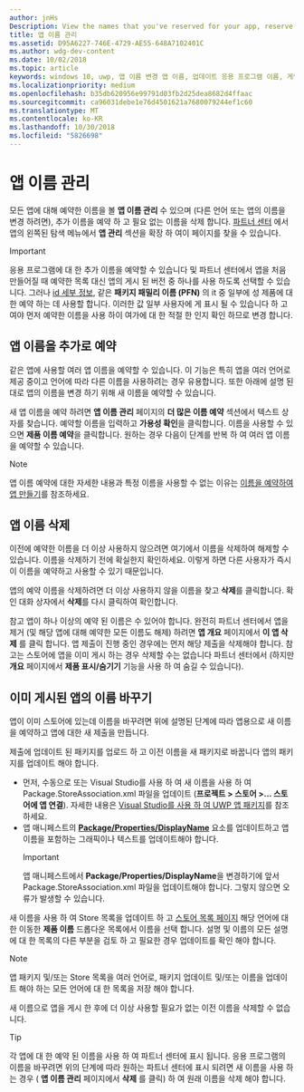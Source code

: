 ```yaml
---
author: jnHs
Description: View the names that you've reserved for your app, reserve additional names (for other languages or to change your app's name), and delete reserved names that you don't need anymore.
title: 앱 이름 관리
ms.assetid: D95A6227-746E-4729-AE55-648A7102401C
ms.author: wdg-dev-content
ms.date: 10/02/2018
ms.topic: article
keywords: windows 10, uwp, 앱 이름 변경 앱 이름, 업데이트 응용 프로그램 이름, 게임, 제품 이름
ms.localizationpriority: medium
ms.openlocfilehash: b35db620956e99791d03fb2d25dea8682d4ffaac
ms.sourcegitcommit: ca96031debe1e76d4501621a7680079244ef1c60
ms.translationtype: MT
ms.contentlocale: ko-KR
ms.lasthandoff: 10/30/2018
ms.locfileid: "5826698"
---
```

# <a name="manage-app-names"></a>앱 이름 관리

모든 앱에 대해 예약한 이름을 볼 **앱 이름 관리** 수 있으며 (다른 언어 또는 앱의 이름을 변경 하려면), 추가 이름을 예약 하 고 필요 없는 이름을 삭제 합니다. [파트너 센터](https://partner.microsoft.com/dashboard) 에서 앱의 왼쪽된 탐색 메뉴에서 **앱 관리** 섹션을 확장 하 여이 페이지를 찾을 수 있습니다.

> [!IMPORTANT]
> 응용 프로그램에 대 한 추가 이름을 예약할 수 있습니다 및 파트너 센터에서 앱을 처음 만들어질 때 예약한 목록 대신 앱의 게시 된 버전 중 하나를 사용 하도록 선택할 수 있습니다. 그러나 [id 세부 정보](view-app-identity-details.md), 같은 **패키지 패밀리 이름 (PFN)** 의 it 중 일부에 성 제품에 대 한 예약 하는 데 사용할 합니다. 이러한 값 일부 사용자에 게 표시 될 수 있습니다 하 고 여야 먼저 예약한 이름을 사용 하이 여가에 대 한 적절 한 인지 확인 하므로 변경 합니다.


## <a name="reserve-additional-names-for-your-app"></a>앱 이름을 추가로 예약

같은 앱에 사용할 여러 앱 이름을 예약할 수 있습니다. 이 기능은 특히 앱을 여러 언어로 제공 중이고 언어에 따라 다른 이름을 사용하려는 경우 유용합니다. 또한 아래에 설명 된 대로 앱의 이름을 변경 하기 위해 새 이름을 예약할 수 있습니다.

새 앱 이름을 예약 하려면 **앱 이름 관리** 페이지의 **더 많은 이름 예약** 섹션에서 텍스트 상자를 찾습니다. 예약할 이름을 입력하고 **가용성 확인**을 클릭합니다. 이름을 사용할 수 있으면 **제품 이름 예약**을 클릭합니다. 원하는 경우 다음이 단계를 반복 하 여 여러 앱 이름을 예약할 수 있습니다.

> [!NOTE]
> 앱 이름 예약에 대한 자세한 내용과 특정 이름을 사용할 수 없는 이유는 [이름을 예약하여 앱 만들기](create-your-app-by-reserving-a-name.md)를 참조하세요.


## <a name="delete-app-names"></a>앱 이름 삭제

이전에 예약한 이름을 더 이상 사용하지 않으려면 여기에서 이름을 삭제하여 해제할 수 있습니다. 이름을 삭제하기 전에 확실한지 확인하세요. 이렇게 하면 다른 사용자가 즉시 이 이름을 예약하고 사용할 수 있기 때문입니다.

앱의 예약 이름을 삭제하려면 더 이상 사용하지 않을 이름을 찾고 **삭제**를 클릭합니다. 확인 대화 상자에서 **삭제**를 다시 클릭하여 확인합니다.

참고 앱이 하나 이상의 예약 된 이름은 수 있어야 합니다. 완전히 파트너 센터에서 앱을 제거 (및 해당 앱에 대해 예약한 모든 이름도 해제) 하려면 **앱 개요** 페이지에서 **이 앱 삭제** 를 클릭 합니다. 앱 제출이 진행 중인 경우에는 먼저 해당 제출을 삭제해야 합니다. 참고는 스토어에 앱을 이미 게시 하는 경우 삭제할 수는 없습니다 파트너 센터에서 (하지만 **개요** 페이지에서 **제품 표시/숨기기** 기능을 사용 하 여 숨길 수 있습니다). 


## <a name="rename-an-app-that-has-already-been-published"></a>이미 게시된 앱의 이름 바꾸기

앱이 이미 스토어에 있는데 이름을 바꾸려면 위에 설명된 단계에 따라 앱용으로 새 이름을 예약하고 앱에 대한 새 제출을 만듭니다. 

제출에 업데이트 된 패키지를 업로드 하 고 이전 이름을 새 패키지로 바꿉니다 앱의 패키지를 업데이트 해야 합니다.
- 먼저, 수동으로 또는 Visual Studio를 사용 하 여 새 이름을 사용 하 여 Package.StoreAssociation.xml 파일을 업데이트 (**프로젝트 > 스토어 >... 스토어에 앱 연결**). 자세한 내용은 [Visual Studio를 사용 하 여 UWP 앱 패키지](../packaging/packaging-uwp-apps.md)를 참조 하세요.
- 앱 매니페스트의 [**Package/Properties/DisplayName**](https://docs.microsoft.com/uwp/schemas/appxpackage/uapmanifestschema/element-displayname) 요소를 업데이트하고 앱 이름을 포함하는 그래픽이나 텍스트를 업데이트해야 합니다. 
  > [!IMPORTANT]
  > 앱 매니페스트에서 **Package/Properties/DisplayName**을 변경하기에 앞서 Package.StoreAssociation.xml 파일을 업데이트해야 합니다. 그렇지 않으면 오류가 발생할 수 있습니다.

새 이름을 사용 하 여 Store 목록을 업데이트 하 고 [스토어 목록 페이지](create-app-store-listings.md) 해당 언어에 대 한 이동한 **제품 이름** 드롭다운 목록에서 이름을 선택 합니다. 설명 및 이름의 모든 설명에 대 한 목록의 다른 부분을 검토 하 고 필요한 경우 업데이트를 확인 해야 합니다.

> [!NOTE]
> 앱 패키지 및/또는 Store 목록을 여러 언어로, 패키지 업데이트 및/또는 이름을 업데이트 해야 하는 모든 언어에 대 한 목록을 저장 해야 합니다.

새 이름으로 앱을 게시 한 후에 더 이상 사용할 필요가 없는 이전 이름을 삭제할 수 없습니다.

> [!TIP]
> 각 앱에 대 한 예약 된 이름을 사용 하 여 파트너 센터에 표시 됩니다. 응용 프로그램의 이름을 바꾸려면 위의 단계에 따라 원하는 파트너 센터에 표시 되려면 새 이름을 사용 하는 경우 ( **앱 이름 관리** 페이지에서 **삭제** 를 클릭) 하 여 원래 이름을 삭제 해야 합니다. 

 

 





